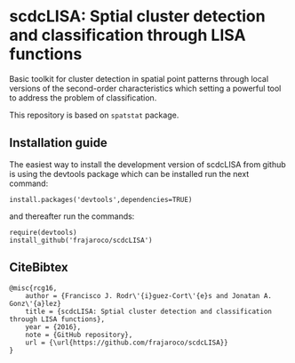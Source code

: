 # scdcLISA: Sptial cluster detection and classification through LISA functions

Basic toolkit for cluster detection in spatial point patterns through local versions of the second-order characteristics which setting a powerful tool to address the problem of classification. 

This repository is based on `spatstat` package.

## Installation guide

The easiest way to install the development version of scdcLISA from github is using the devtools package which can be installed run the next command:
```
install.packages('devtools',dependencies=TRUE)
```
and thereafter run the commands:
```
require(devtools)
install_github('frajaroco/scdcLISA')
```
## CiteBibtex
```
@misc{rcg16,
	author = {Francisco J. Rodr\'{i}guez-Cort\'{e}s and Jonatan A. Gonz\'{a}lez}
	title = {scdcLISA: Sptial cluster detection and classification through LISA functions},
	year = {2016},
	note = {GitHub repository},
	url = {\url{https://github.com/frajaroco/scdcLISA}}
}
```

